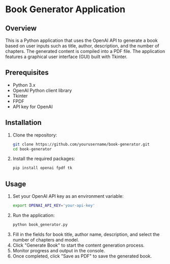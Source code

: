 
# Book Generator Application

## Overview
This is a Python application that uses the OpenAI API to generate a book based on user inputs such as title, author, description, and the number of chapters. The generated content is compiled into a PDF file. The application features a graphical user interface (GUI) built with Tkinter.

## Prerequisites
- Python 3.x
- OpenAI Python client library
- Tkinter
- FPDF
- API key for OpenAI

## Installation
1. Clone the repository:
    ```sh
    git clone https://github.com/yourusername/book-generator.git
    cd book-generator
    ```
2. Install the required packages:
    ```sh
    pip install openai fpdf tk
    ```

## Usage
1. Set your OpenAI API key as an environment variable:
    ```sh
    export OPENAI_API_KEY='your-api-key'
    ```
2. Run the application:
    ```sh
    python book_generator.py
    ```
3. Fill in the fields for book title, author name, description, and select the number of chapters and model.
4. Click "Generate Book" to start the content generation process.
5. Monitor progress and output in the console.
6. Once completed, click "Save as PDF" to save the generated book.
